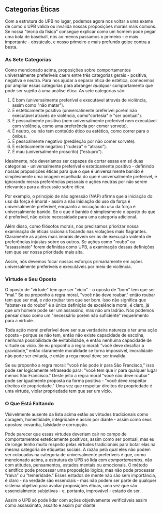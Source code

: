 ## Categorias Éticas

Com a estrutura do UPB no lugar, podemos agora nos voltar a uma exame de como o UPB valida ou invalida nossas proposições morais mais comuns. Se nossa "teoria da física" consegue explicar como um homem pode pegar uma bola de baseball, nós ao menos passamos o primeiro - e mais importante - obstáculo, e nosso primeiro e mais profundo golpe contra a besta.

### As Sete Categorias

Como mencionado acima, proposições sobre comportamentos universalmente preferíveis caem entre três categorias gerais - positiva, negativa e neutra. Para nos ajudar a separar ética de estética, comecemos por ampliar essas categorias para abranger *qualquer* comportamento que pode ser sujeito à uma análise ética. As sete categorias são:

1. É bom (universalmente preferível e executável através de violência, assim como "não matar").
2. É esteticamente positivo (universalmente preferível porém não executável através de violência, como"cortesia" e "ser pontual").
3. É pessoalmente positivo (nem universalmente preferível nem executável com violência, como uma preferência por comer sorvete).
4. É neutro, ou não tem conteúdo ético ou estético, como correr para o ônibus.
5. É pessoalmente negativo (predileção por não comer sorvete).
6. É esteticamente negativo ("rudeza" e "atraso").
7. É mau (universalmente proscrito) ("estupro").

Idealmente, nós deveríamos ser capazes de cortar essas em só duas categorias - universalmente preferível e esteticamente positivo - definindo nossas proposições éticas para que o que é universalmente banido é simplesmente uma imagem espelhada do que é universalmente preferível, e ignorando meras preferências pessoais e ações neutras por não serem relevantes para a discussão sobre ética.

Por exemplo, o princípio de não agressão (NAP) afirma que a iniciação do uso da força é imoral - assim a não iniciação do uso da força é universalmente preferível, enquanto a iniciação do uso da força é universalmente banido. Se o que é banido é simplesmente o oposto do que é preferível, não existe necessidade para uma categoria adicional.

Além disso, como filósofos morais, nós precisamos priorizar nossa examinação de éticas racionais focando nas violações mais flagrantes. Claramente as ações mais imorais devem ser as de execução violenta de preferências injustas sobre os outros. Se ações como "roubo" ou "assassinato" forem definidas como UPB, a examinação dessas definições tem que ser nossa prioridade mais alta.

Assim, nós devemos focar nossos esforços primariamente em ações universalmente preferíveis e executáveis por meio de violência.

### Virtude e Seu Oposto

O oposto de "virtude" tem que ser "vício" - o oposto de "bom" tem que ser "mal." Se eu proponho a regra moral, "você não deve roubar," então roubar tem que ser mal, e *não* roubar tem que ser bom. Isso não significa que "abster-se do roubo" é a única definição de excelência moral, é claro, já que um homem pode ser um assassino, mas não um ladrão. Nós podemos pensar disso como um "necessário porém não suficiente" requerimento para a virtude.

Toda ação moral preferível deve ser sua verdadeira natureza e ter uma ação oposta - porque se não tem, então não existe capacidade de escolha, nenhuma possibilidade de evitabilidade, e então nenhuma capacidade de virtude ou vício. Se eu proponho a regra moral: "você deve desafiar a gravidade," então claramente moralidade se torna impossível, imoralidade não pode ser evitada, e então a rega moral deve ser invalida.

Se eu proponho a regra moral: "você não pode ir para São Francisco," isso pode ser logicamente refraseado para: "você tem que ir para qualquer lugar menos São Francisco." Deste jeito a regra moral "você não deve roubar" pode ser igualmente proposta na forma positiva - "você deve respeitar direitos de propriedade." Uma vez que respeitar direitos de propriedade é uma virtude, violar propriedade tem que ser um vício.

### O Que Está Faltando

Visivelmente ausente da lista acima estão as virtudes tradicionais como coragem, honestidade, integridade e assim por diante - assim como seus opostos: covardia, falsidade e corrupção.

Pode parecer que essas virtudes deveriam cair no campo de comportamentos esteticamente positivos, assim como ser pontual, mas eu de longe tenho muito respeito pelas virtudes tradicionais para botar elas na mesma categoria de etiquetas sociais. A razão pela qual eles não podem ser colocados na categoria de universalmente preferíveis é que, como mencionado acima, a estrutura do UPB só lida com *comportamentos*, não com atitudes, pensamentos, estados mentais ou emocionais. O método científico pode processar uma proposição lógica; mas não pode processar "raiva" ou "temeridade." Esses estados de mente não são sem importância, é claro - na verdade são essenciais - mas não podem ser parte de qualquer sistema objetivo para avaliar proposições éticas, uma vez que são essencialmente subjetivas - e, portanto, improvável - estado do ser.

Assim o UPB só pode lidar com ações objetivamente verificáveis assim como assassinato, assalto e assim por diante.